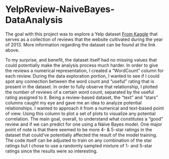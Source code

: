 # YelpReview-NaiveBayes-DataAnalysis

The goal with this project was to explore a Yelp dataset <a href="https://www.kaggle.com/c/yelp-recsys-2013">From Kaggle</a> that serves as a collection of reviews that the website cultivated during the year of 2013. More information regarding the dataset can be found at the link above.

To my surprise, and benefit, the dataset itself had no missing values that could potentially make the analysis process much harder. In order to give the reviews a numerical representation, I created a “WordCount” column for each review. During the data exploration portion, I wanted to see if I could spot any connection between the word count and “useful” rating that is present in the dataset. In order to fully observe that relationship, I plotted the number of reviews of a certain word count, separated by the useful rating assigned to it. Being a review-based dataset, the “text” and “stars” columns caught my eye and gave me an idea to analyze potential relationships. I wanted to approach it from a numerical and text-based point of view. Using this column to plot a set of plots to visualize any potential correlation. The main goal, overall, to understand what constitutes a “good” review and if we can predict for one using a Naïve Bayes model. One major point of note is that there seemed to be more 4- & 5-star ratings in the dataset that could’ve potentially affected the result of the model training. The code itself can be adjusted to train on any combination of the star ratings but I chose to use a randomly sampled mixture of 1- and 5-star ratings since the results were so interesting.
